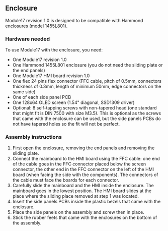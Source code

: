 ## Enclosure

Module17 revision 1.0 is designed to be compatible with Hammond enclosures (model 1455L801).

### Hardware needed
To use Module17 with the enclosure, you need:
* One Module17 revision 1.0
* One Hammond 1455L801 enclosure (you do not need the sliding plate or the end panels)
* One Module17 HMI board revision 1.0
* One flex 24 pins flex connector (FFC cable, pitch of 0.5mm, connectors thickness of 0.3mm, length of minimum 50mm, edge connectors on the same side)
* One of each side panel PCB
* One 128x64 OLED screen (1.54" diagonal, SSD1309 driver)
* Optional: 8 self-tapping screws with non-tapered head (one standard that might fit is DIN 7500 with size M3.5). This is optional as the screws that came with the enclosure can be used, but the side panels PCBs do not have tapered holes so the fit will not be perfect.

### Assembly instructions
1) First open the enclosure, removing the end panels and removing the sliding plate.
2) Connect the mainboard to the HMI board using the FFC cable: one end of the cable goes in the FFC connector placed below the screen connector, the other end in the FFC connector on the left of the HMI board (when facing the side with the components). The connectors of the cable must face the boards for each connector.
3) Carefully slide the mainboard and the HMI inside the enclosure. The mainboard goes in the lowest position. The HMI board slides at the place where the sliding place removed at step 1 was located.
4) Insert the side panels PCBs inside the plastic bezels that came with the enclosure.
5) Place the side panels on the assembly and screw then in place.
6) Stick the rubber feets that came with the enclosures on the bottom of the assembly.
